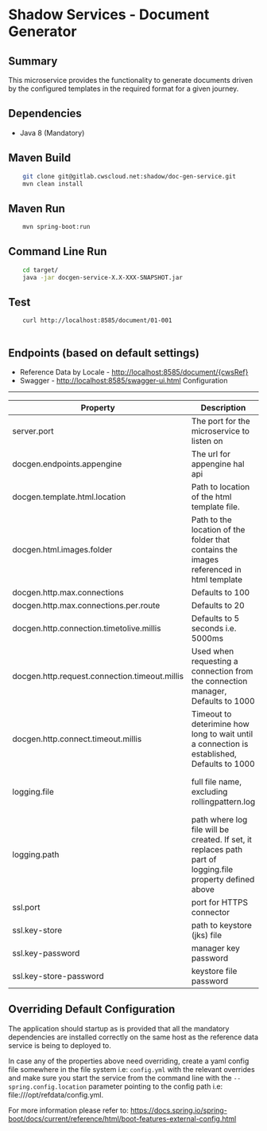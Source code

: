 Shadow Services - Document Generator
====================================

Summary
-------
This microservice provides the functionality to generate documents driven by the configured templates
in the required format for a given journey.

Dependencies
------------

* Java 8 (Mandatory)

Maven Build
------------

```bash
    git clone git@gitlab.cwscloud.net:shadow/doc-gen-service.git
    mvn clean install
```

Maven Run
----------------

```bash
    mvn spring-boot:run
```

Command Line Run
----------------

```bash
	cd target/
    java -jar docgen-service-X.X-XXX-SNAPSHOT.jar
```

Test
-------------------

```bash
    curl http://localhost:8585/document/01-001
   

```

Endpoints (based on default settings)
----------------------------------
* Reference Data by Locale - <http://localhost:8585/document/{cwsRef}>
* Swagger - <http://localhost:8585/swagger-ui.html>
Configuration
----------------------------------

|                Property                 |                 Description                 |                 Default Value                  |  
| --------------------------------------- | ------------------------------------------- | ---------------------------------------------- |  
| server.port | The port for the microservice to listen on | 8585 |  
| docgen.endpoints.appengine | The url for appengine hal api | http://test.dnb.cwscloud.net:6050/api |
| docgen.template.html.location | Path to location of the html template file. | classpath:html/template.html |
| docgen.html.images.folder     | Path to the location of the folder that contains the images referenced in html template | classpath:html/images |
| docgen.http.max.connections | Defaults to 100  | DOCGEN |
| docgen.http.max.connections.per.route |  Defaults to 20 | DOCGEN |
| docgen.http.connection.timetolive.millis | Defaults to 5 seconds i.e. 5000ms | DOCGEN |
| docgen.http.request.connection.timeout.millis | Used when requesting a connection from the connection manager, Defaults to 1000  | DOCGEN |
| docgen.http.connect.timeout.millis | Timeout to deterimine how long to wait until a connection is established, Defaults to 1000 | DOCGEN |
| logging.file | full file name, excluding rollingpattern.log  | {environment temp location}/docgen-audit and is suffixed with rolling pattern (%d{yyyy-MM-dd}.log) |
| logging.path | path where log file will be created. If set, it replaces path part of logging.file property defined above  | {environment temp location} or '/tmp' if not set |
| ssl.port | port for HTTPS connector | 8443 |
| ssl.key-store | path to keystore (jks) file | classpath:keystore.jks |
| ssl.key-password | manager key password | password |
| ssl.key-store-password | keystore file password | secret |



Overriding Default Configuration
----------------------------------
The application should startup as is provided that all the mandatory dependencies are installed correctly
on the same host as the reference data service is being to deployed to.

In case any of the properties above need overriding, create a yaml config file somewhere in the file system i.e: `config.yml` with the relevant
overrides and make sure you start the service from the command line with the `--spring.config.location` parameter pointing to the config path i.e: file:///opt/refdata/config.yml.

For more information please refer to: <https://docs.spring.io/spring-boot/docs/current/reference/html/boot-features-external-config.html>
